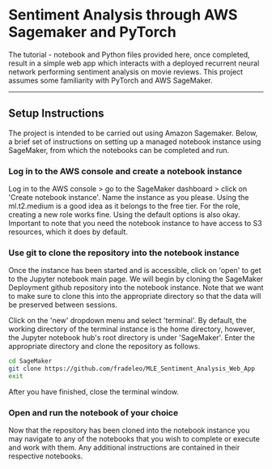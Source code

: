 # Sentiment Analysis through AWS Sagemaker and PyTorch

The tutorial - notebook and Python files provided here, once completed, result in a simple web app which interacts with a deployed recurrent neural network performing sentiment analysis on movie reviews. This project assumes some familiarity with PyTorch and AWS SageMaker.

---

## Setup Instructions

The project is intended to be carried out using Amazon Sagemaker. Below, a brief set of instructions on setting up a managed notebook instance using SageMaker, from which the notebooks can be completed and run.

### Log in to the AWS console and create a notebook instance

Log in to the AWS console > go to the SageMaker dashboard > click on 'Create notebook instance'. 
Name the instance as you please. Using the ml.t2.medium is a good idea as it belongs to the free tier. For the role, creating a new role works fine. Using the default options is also okay. Important to note that you need the notebook instance to have access to S3 resources, which it does by default.

### Use git to clone the repository into the notebook instance

Once the instance has been started and is accessible, click on 'open' to get to the Jupyter notebook main page. We will begin by cloning the SageMaker Deployment github repository into the notebook instance. Note that we want to make sure to clone this into the appropriate directory so that the data will be preserved between sessions.

Click on the 'new' dropdown menu and select 'terminal'. By default, the working directory of the terminal instance is the home directory, however, the Jupyter notebook hub's root directory is under 'SageMaker'. Enter the appropriate directory and clone the repository as follows.

```bash
cd SageMaker
git clone https://github.com/fradeleo/MLE_Sentiment_Analysis_Web_App
exit
```

After you have finished, close the terminal window.

### Open and run the notebook of your choice

Now that the repository has been cloned into the notebook instance you may navigate to any of the notebooks that you wish to complete or execute and work with them. Any additional instructions are contained in their respective notebooks.
